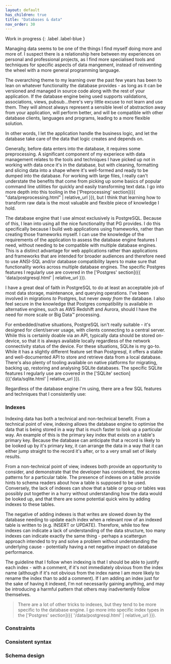 ```yaml
---
layout: default
has_children: true
title: "Databases & data"
nav_order: 30
---
```


Work in progress
{: .label .label-blue }

Managing data seems to be one of the things I find myself doing more and more
of. I suspect there is a relationship here between my experiences on personal
and professional projects, as I find more specialised tools and techniques for
specific aspects of data mangement, instead of reinventing the wheel with a more
general programming language. 

The overarching theme to my learning over the past few years has been to lean on
whatever functionality the database provides - as long as it can be versioned
and managed in source code along with the rest of your application. If the
database engine being used supports validations, associations, views,
pubsub...there's very little excuse to not learn and use them. They will almost
always represent a sensible level of abstraction away from your application,
will perform better, and will be compatible with other database clients,
languages and programs, leading to a more flexible solution.

In other words, I let the application handle the business logic, and let the
database take care of the data that logic creates and depends on. 

Generally, before data enters into the database, it requires some preprocessing.
A significant component of my experiece with data management relates to the
tools and techniques I have picked up not in working with data once it's in the
database, but with cleaning, formatting and slicing data into a shape where it's
well-formed and ready to be dumped into the database. For working with large
files, I really can't understate the benefits that come from picking up some
basics of popular command line utilities for quickly and easily transforming
text data. I go into more depth into this tooling in the ['Preprocessing'
section]({{ "data/preprocessing.html" | relative_url }}), but I think that
learning how to transform raw data is the most valuable and flexible piece of
knowledge I hold.

The database engine that I use almost exclusively is PostgreSQL. Because of
this, I lean into using all the nice functionality that PG provides. I do this
specifically because I build web applications using frameworks, rather than
creating those frameworks myself. I can use the knowledge of the requirements of
the application to assess the database engine features I need, without needing
to be compatible with multiple database engines. This is a distinct advantage
for web applications rather than applications and frameworks that are intended
for broader audiences and therefore need to use ANSI-SQL and/or database
compatibility layers to make sure that functionality works across multiple
database engines. The specific Postgres features I regularly use are covered in
the ['Postgres' section]({{ 'data/postgresql.html' | relative_url }}).

I have a great deal of faith in PostgreSQL to do at least an acceptable job of
most data storage, maintenance, and querying operations. I've been involved in
migrations _to_ Postgres, but never _away from_ the database. I also feel secure
in the knowledge that Postgres compatibility is available in alternative
engines, such as AWS Redshift and Aurora, should I have the need for more scale
or Big Data™ processing. 

For embedded/native situations, PostgreSQL isn't really suitable - it's designed
for client/server usage, with clients connecting to a central server. While this
is certainly doable via an API, typically data should be stored on-device, so
that it is always available locally regardless of the network connectivity
status of the device. For these situations, SQLite is my go-to. While it has a
slightly different feature set than Postgresql, it offers a stable and
well-documented API to store and retrieve data from a local database. There's
also plenty of tooling available on native platforms for migrating, backing up,
restoring and analysing SQLite databases. The specific SQLite features I
regularly use are covered in the ['SQLite' section]({{'data/sqlite.html' |
relative_url }}).

Regardless of the database engine I'm using, there are a few SQL features and
techniques that I consistently use:

### Indexes

Indexing data has both a technical and non-technical benefit. From a technical
point of view, indexing allows the database engine to optimise the data that is
being stored in a way that is much faster to look up a particular way. An
example of this is the primary key index that exists on a table's primary key.
Because the database can anticipate that a record is likely to be looked up by
it's primary key, it can arrange the data in a way that it can either jump
straight to the record it's after, or to a very small set of likely results. 

From a non-technical point of view, indexes both provide an opportunity to
consider, and demonstrate that the developer has considered, the access patterns
for a particular table. The presence of indexes on a table provide hints to
schema readers about how a table is supposed to be used. Conversely, the lack of
indexes can show that a table or group or tables was possibly put together in a
hurry without understanding how the data would be looked up, and that there are
some potential quick wins by adding indexes to these tables.

The negative of adding indexes is that writes are slowed down by the database
needing to update each index when a relevant row of an indexed table is written
to (e.g. INSERT or UPDATE). Therefore, while too few indexes can indicate a lack
of understanding of the data structure, too many indexes can indicate exactly
the same thing - perhaps a scattergun approach intended to try and solve a
problem without understanding the underlying cause - potentially having a net
negative impact on database performance.

The guideline that I follow when indexing is that I should be able to justify
each index - with a comment, if it's not immediately obvious from the index name
(although if it's not obvious from the index name I am more likely to rename the
index than to add a comment). If I am adding an index just for the sake of
having it indexed, I'm not necessarily gaining anything, and may be introducing
a harmful pattern that others may inadvertently follow themselves.

> There are a lot of other tricks to indexes, but they tend to be more specific
> to the database engine. I go more into specific index types in the ['Postgres'
> section]({{ '/data/postgresql.html' | relative_url }}).

### Constraints

### Consistent syntax

### Schema design
